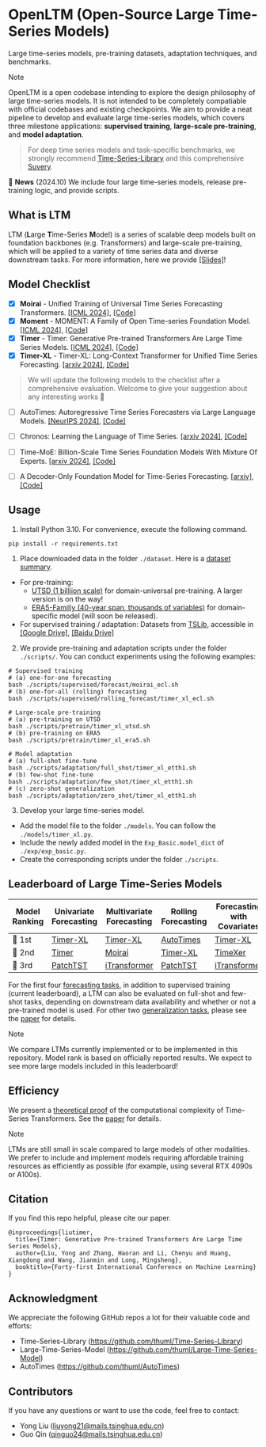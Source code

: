 # OpenLTM (Open-Source Large Time-Series Models)

Large time-series models, pre-training datasets, adaptation techniques, and benchmarks.

> [!NOTE]
> OpenLTM is a open codebase intending to explore the design philosophy of large time-series models. It is not intended to be completely compatiable with official codebases and existing checkpoints. 
> We aim to provide a neat pipeline to develop and evaluate large time-series models, which covers three milestone applications: **supervised training**, **large-scale pre-training**, and **model adaptation**.

> For deep time series models and task-specific benchmarks, we strongly recommend [Time-Series-Library](https://github.com/thuml/Time-Series-Library) and this comprehensive [Suvery](https://arxiv.org/abs/2407.13278).

:triangular_flag_on_post: **News** (2024.10) We include four large time-series models, release pre-training logic, and provide scripts.

## What is LTM

LTM (**L**arge **T**ime-Series **M**odel) is a series of scalable deep models built on foundation backbones (e.g. Transformers) and large-scale pre-training, which will be applied to a variety of time series data and diverse downstream tasks. For more information, here we provide [[Slides]](https://cloud.tsinghua.edu.cn/f/8a585e37f45f46fd97d0/)!


## Model Checklist

- [x] **Moirai** - Unified Training of Universal Time Series Forecasting Transformers. [[ICML 2024]](https://arxiv.org/abs/2402.02592), [[Code]](https://github.com/SalesforceAIResearch/uni2ts)
- [x] **Moment** - MOMENT: A Family of Open Time-series Foundation Model. [[ICML 2024]](https://arxiv.org/abs/2402.03885), [[Code]](https://github.com/moment-timeseries-foundation-model/moment)
- [x] **Timer** - Timer: Generative Pre-trained Transformers Are Large Time Series Models. [[ICML 2024]](https://arxiv.org/abs/2402.02368), [[Code]](https://github.com/thuml/Large-Time-Series-Model)
- [x] **Timer-XL** - Timer-XL: Long-Context Transformer for Unified Time Series Forecasting. [[arxiv 2024]](https://arxiv.org/abs/2410.04803), [[Code]](https://github.com/thuml/Timer-XL)

> We will update the following models to the checklist after a comprehensive evaluation. Welcome to give your suggestion about any interesting works 🤗

- [ ] AutoTimes: Autoregressive Time Series Forecasters via Large Language Models. [[NeurIPS 2024]](https://arxiv.org/abs/2402.02370), [[Code]](https://github.com/thuml/AutoTimes)
- [ ] Chronos: Learning the Language of Time Series. [[arxiv 2024]](https://arxiv.org/abs/2403.07815), [[Code]](https://github.com/amazon-science/chronos-forecasting)
- [ ] Time-MoE: Billion-Scale Time Series Foundation Models With Mixture Of Experts. [[arxiv 2024]](https://arxiv.org/abs/2409.16040), [[Code]](https://github.com/Time-MoE/Time-MoE)
- [ ] A Decoder-Only Foundation Model for Time-Series Forecasting. [[arxiv]](https://arxiv.org/abs/2310.10688), [[Code]](https://github.com/google-research/timesfm)


## Usage

1. Install Python 3.10. For convenience, execute the following command.

```
pip install -r requirements.txt
```

1. Place downloaded data in the folder ```./dataset```. Here is a [dataset summary](./figures/datasets.png).

- For pre-training:
  * [UTSD (1 billiion scale)](https://huggingface.co/datasets/thuml/UTSD) for domain-universal pre-training. A larger version is on the way!
  * [ERA5-Familiy (40-year span, thousands of variables)](https://www.ecmwf.int/en/forecasts/dataset/ecmwf-reanalysis-v5) for domain-specific model (will soon be released).
- For supervised training / adaptation: Datasets from [TSLib](https://github.com/thuml/Time-Series-Library), accessible in [[Google Drive]](https://drive.google.com/drive/folders/13Cg1KYOlzM5C7K8gK8NfC-F3EYxkM3D2?usp=sharing), [[Baidu Drive]](https://pan.baidu.com/s/1r3KhGd0Q9PJIUZdfEYoymg?pwd=i9iy)

2. We provide pre-training and adaptation scripts under the folder `./scripts/`. You can conduct experiments using the following examples:

```
# Supervised training
# (a) one-for-one forecasting
bash ./scripts/supervised/forecast/moirai_ecl.sh
# (b) one-for-all (rolling) forecasting
bash ./scripts/supervised/rolling_forecast/timer_xl_ecl.sh

# Large-scale pre-training
# (a) pre-training on UTSD
bash ./scripts/pretrain/timer_xl_utsd.sh
# (b) pre-training on ERA5
bash ./scripts/pretrain/timer_xl_era5.sh

# Model adaptation
# (a) full-shot fine-tune
bash ./scripts/adaptation/full_shot/timer_xl_etth1.sh
# (b) few-shot fine-tune
bash ./scripts/adaptation/few_shot/timer_xl_etth1.sh
# (c) zero-shot generalization
bash ./scripts/adaptation/zero_shot/timer_xl_etth1.sh
```

3. Develop your large time-series model.

- Add the model file to the folder `./models`. You can follow the `./models/timer_xl.py`.
- Include the newly added model in the `Exp_Basic.model_dict` of  `./exp/exp_basic.py`.
- Create the corresponding scripts under the folder `./scripts`.

## Leaderboard of Large Time-Series Models

| Model Ranking | Univariate Forecasting                       | Multivariate Forecasting                         | Rolling Forecasting                             | Forecasting with Covariates                  | Variable Generalization                          | Zero-Shot Generalization                     |
| ------------- | -------------------------------------------- | ------------------------------------------------ | ----------------------------------------------- | -------------------------------------------- | ------------------------------------------------ | -------------------------------------------- |
| 🥇 1st         | [Timer-XL](https://arxiv.org/abs/2410.04803) | [Timer-XL](https://arxiv.org/abs/2410.04803)     | [AutoTimes](https://github.com/thuml/AutoTimes) | [Timer-XL](https://arxiv.org/abs/2410.04803) | [Timer-XL](https://arxiv.org/abs/2410.04803)     | [Timer-XL](https://arxiv.org/abs/2410.04803) |
| 🥈 2nd         | [Timer](https://arxiv.org/abs/2402.02368)    | [Moirai](https://arxiv.org/abs/2402.02592)     | [Timer-XL](https://arxiv.org/abs/2410.04803)    | [TimeXer](https://arxiv.org/abs/2402.19072)  | [iTransformer](https://arxiv.org/abs/2310.06625) | [Time-MoE](https://arxiv.org/abs/2409.16040) |
| 🥉 3rd         | [PatchTST](https://arxiv.org/abs/2211.14730) | [iTransformer](https://arxiv.org/abs/2310.06625) | [PatchTST](https://arxiv.org/abs/2211.14730)    | [iTransformer](https://arxiv.org/abs/2310.06625)     | [PatchTST](https://arxiv.org/abs/2211.14730)     | [Timer](https://arxiv.org/abs/2402.02368)    |

For the first four [forecasting tasks](./figures/forecasting.png), in addition to supervised training (current leaderboard), a LTM can also be evaluated on full-shot and few-shot tasks, depending on downstream data availability and whether or not a pre-trained model is used. For other two [generalization tasks](./figures/generalization.png), please see the [paper](https://arxiv.org/abs/2410.04803) for details.

> [!NOTE]
> We compare LTMs currently implemented or to be implemented in this repository. Model rank is based on officially reported results. We expect to see more large models included in this leaderboard!

## Efficiency

We present a [theoretical proof](./figures/efficiency.png) of the computational complexity of Time-Series Transformers. See the [paper](https://arxiv.org/abs/2410.04803) for details.

> [!NOTE]
> LTMs are still small in scale compared to large models of other modalities. We prefer to include and implement models requiring affordable training resources as efficiently as possible (for example, using several RTX 4090s or A100s).

## Citation

If you find this repo helpful, please cite our paper. 

```
@inproceedings{liutimer,
  title={Timer: Generative Pre-trained Transformers Are Large Time Series Models},
  author={Liu, Yong and Zhang, Haoran and Li, Chenyu and Huang, Xiangdong and Wang, Jianmin and Long, Mingsheng},
  booktitle={Forty-first International Conference on Machine Learning}
}
```

## Acknowledgment

We appreciate the following GitHub repos a lot for their valuable code and efforts:
- Time-Series-Library (https://github.com/thuml/Time-Series-Library)
- Large-Time-Series-Model (https://github.com/thuml/Large-Time-Series-Model)
- AutoTimes (https://github.com/thuml/AutoTimes)

## Contributors

If you have any questions or want to use the code, feel free to contact:
* Yong Liu (liuyong21@mails.tsinghua.edu.cn)
* Guo Qin (qinguo24@mails.tsinghua.edu.cn)
